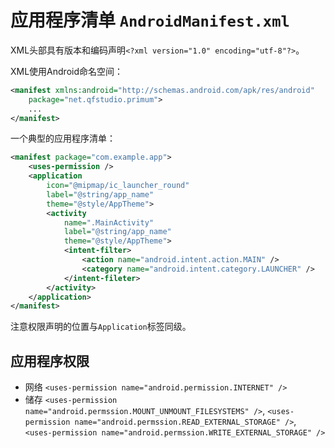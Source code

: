 # 应用程序清单 `AndroidManifest.xml`

XML头部具有版本和编码声明`<?xml version="1.0" encoding="utf-8"?>`。

XML使用Android命名空间：

```xml
<manifest xmlns:android="http://schemas.android.com/apk/res/android"
    package="net.qfstudio.primum">
    ...
</manifest>
```

一个典型的应用程序清单：

```xml
<manifest package="com.example.app">
    <uses-permission />
    <application
        icon="@mipmap/ic_launcher_round"
        label="@string/app_name"
        theme="@style/AppTheme">
        <activity
            name=".MainActivity"
            label="@string/app_name"
            theme="@style/AppTheme">
            <intent-filter>
                <action name="android.intent.action.MAIN" />
                <category name="android.intent.category.LAUNCHER" />
            </intent-fileter>
        </activity>
    </application>
</manifest>
```

注意权限声明的位置与`Application`标签同级。

## 应用程序权限

- 网络 `<uses-permission name="android.permission.INTERNET" />`
- 储存 `<uses-permission name="android.permssion.MOUNT_UNMOUNT_FILESYSTEMS" />`, `<uses-permission name="android.permssion.READ_EXTERNAL_STORAGE" />`, `<uses-permission name="android.permssion.WRITE_EXTERNAL_STORAGE" />`
